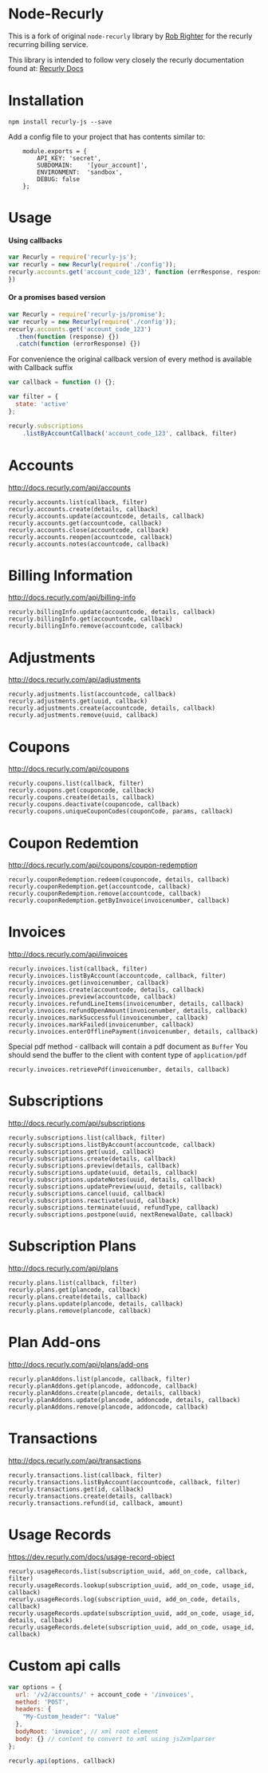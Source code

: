 Node-Recurly
===============

This is a fork of original `node-recurly` library by [Rob Righter](https://github.com/robrighter) for the recurly recurring billing service. 

This library is intended to follow very closely the recurly documentation found at: [Recurly Docs](http://docs.recurly.com/)


Installation
===============

	npm install recurly-js --save

Add a config file to your project that has contents similar to:

		module.exports = {
			API_KEY: 'secret',
			SUBDOMAIN:    '[your_account]',
			ENVIRONMENT:  'sandbox',
			DEBUG: false
		};


Usage
===============

#### Using callbacks

```javascript
var Recurly = require('recurly-js');
var recurly = new Recurly(require('./config'));
recurly.accounts.get('account_code_123', function (errResponse, response) {
})
```

#### Or a promises based version

```javascript
var Recurly = require('recurly-js/promise');
var recurly = new Recurly(require('./config'));
recurly.accounts.get('account_code_123')
  .then(function (response) {})
  .catch(function (errorResponse) {})
```

For convenience the original callback version of every method is available with Callback suffix
```javascript
var callback = function () {};

var filter = {
  state: 'active'
};

recurly.subscriptions
    .listByAccountCallback('account_code_123', callback, filter)
```

Accounts
===============
http://docs.recurly.com/api/accounts


    recurly.accounts.list(callback, filter)
    recurly.accounts.create(details, callback)
    recurly.accounts.update(accountcode, details, callback) 
    recurly.accounts.get(accountcode, callback) 
    recurly.accounts.close(accountcode, callback) 
    recurly.accounts.reopen(accountcode, callback)
    recurly.accounts.notes(accountcode, callback)


Billing Information
===============
http://docs.recurly.com/api/billing-info

    recurly.billingInfo.update(accountcode, details, callback) 
    recurly.billingInfo.get(accountcode, callback) 
    recurly.billingInfo.remove(accountcode, callback) 


Adjustments
===============
http://docs.recurly.com/api/adjustments

    recurly.adjustments.list(accountcode, callback)
    recurly.adjustments.get(uuid, callback)
    recurly.adjustments.create(accountcode, details, callback)
    recurly.adjustments.remove(uuid, callback)
    


Coupons
===============
http://docs.recurly.com/api/coupons

    recurly.coupons.list(callback, filter)
    recurly.coupons.get(couponcode, callback)
    recurly.coupons.create(details, callback)
    recurly.coupons.deactivate(couponcode, callback)
    recurly.coupons.uniqueCouponCodes(couponCode, params, callback)
	

Coupon Redemtion
=================
http://docs.recurly.com/api/coupons/coupon-redemption
  
    recurly.couponRedemption.redeem(couponcode, details, callback)
    recurly.couponRedemption.get(accountcode, callback)
    recurly.couponRedemption.remove(accountcode, callback)
    recurly.couponRedemption.getByInvoice(invoicenumber, callback)

Invoices
===============
http://docs.recurly.com/api/invoices

    recurly.invoices.list(callback, filter)
    recurly.invoices.listByAccount(accountcode, callback, filter)
    recurly.invoices.get(invoicenumber, callback)
    recurly.invoices.create(accountcode, details, callback)
    recurly.invoices.preview(accountcode, callback)
    recurly.invoices.refundLineItems(invoicenumber, details, callback)
    recurly.invoices.refundOpenAmount(invoicenumber, details, callback)
    recurly.invoices.markSuccessful(invoicenumber, callback)
    recurly.invoices.markFailed(invoicenumber, callback)
    recurly.invoices.enterOfflinePayment(invoicenumber, details, callback)
  
  
  Special pdf method - callback will contain a pdf document as `Buffer`
  You should send the buffer to the client with content type of `application/pdf`
  
    recurly.invoices.retrievePdf(invoicenumber, details, callback)

Subscriptions
===============
http://docs.recurly.com/api/subscriptions

    recurly.subscriptions.list(callback, filter) 
    recurly.subscriptions.listByAccount(accountcode, callback) 
    recurly.subscriptions.get(uuid, callback) 
    recurly.subscriptions.create(details, callback) 
    recurly.subscriptions.preview(details, callback) 
    recurly.subscriptions.update(uuid, details, callback) 
    recurly.subscriptions.updateNotes(uuid, details, callback)
    recurly.subscriptions.updatePreview(uuid, details, callback)
    recurly.subscriptions.cancel(uuid, callback) 
    recurly.subscriptions.reactivate(uuid, callback) 
    recurly.subscriptions.terminate(uuid, refundType, callback) 
    recurly.subscriptions.postpone(uuid, nextRenewalDate, callback) 

Subscription Plans
==================
http://docs.recurly.com/api/plans

    recurly.plans.list(callback, filter) 
    recurly.plans.get(plancode, callback) 
    recurly.plans.create(details, callback)
    recurly.plans.update(plancode, details, callback)
    recurly.plans.remove(plancode, callback)

Plan Add-ons
==================
http://docs.recurly.com/api/plans/add-ons

    recurly.planAddons.list(plancode, callback, filter) 
    recurly.planAddons.get(plancode, addoncode, callback) 
    recurly.planAddons.create(plancode, details, callback)
    recurly.planAddons.update(plancode, addoncode, details, callback)
    recurly.planAddons.remove(plancode, addoncode, callback)


Transactions
===============
http://docs.recurly.com/api/transactions

	recurly.transactions.list(callback, filter) 
	recurly.transactions.listByAccount(accountcode, callback, filter) 
	recurly.transactions.get(id, callback) 
	recurly.transactions.create(details, callback) 
	recurly.transactions.refund(id, callback, amount) 

Usage Records
=============
https://dev.recurly.com/docs/usage-record-object

	recurly.usageRecords.list(subscription_uuid, add_on_code, callback, filter) 
	recurly.usageRecords.lookup(subscription_uuid, add_on_code, usage_id, callback) 
	recurly.usageRecords.log(subscription_uuid, add_on_code, details, callback) 
	recurly.usageRecords.update(subscription_uuid, add_on_code, usage_id, details, callback) 
	recurly.usageRecords.delete(subscription_uuid, add_on_code, usage_id, callback) 


Custom api calls
================

```javascript
var options = {
  url: '/v2/accounts/' + account_code + '/invoices',
  method: 'POST',
  headers: {
    "My-Custom_header": "Value"
  },
  bodyRoot: 'invoice', // xml root element
  body: {} // content to convert to xml using js2xmlparser
};

recurly.api(options, callback)
```
